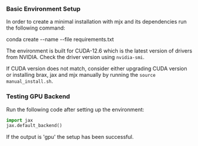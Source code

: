 ### Basic Environment Setup

In order to create a minimal installation with mjx and its dependencies run
the following command:

conda create --name <env> --file requirements.txt

The environment is built for CUDA-12.6 which is the latest version of drivers from NVIDIA. Check the driver version using `nvidia-smi`.

If CUDA version does not match, consider either upgrading CUDA version or installing brax, jax and mjx manually by running the `source manual_install.sh`. 

### Testing GPU Backend

Run the following code after setting up the environment:

```python
import jax
jax.default_backend()
```

If the output is 'gpu' the setup has been successful.




